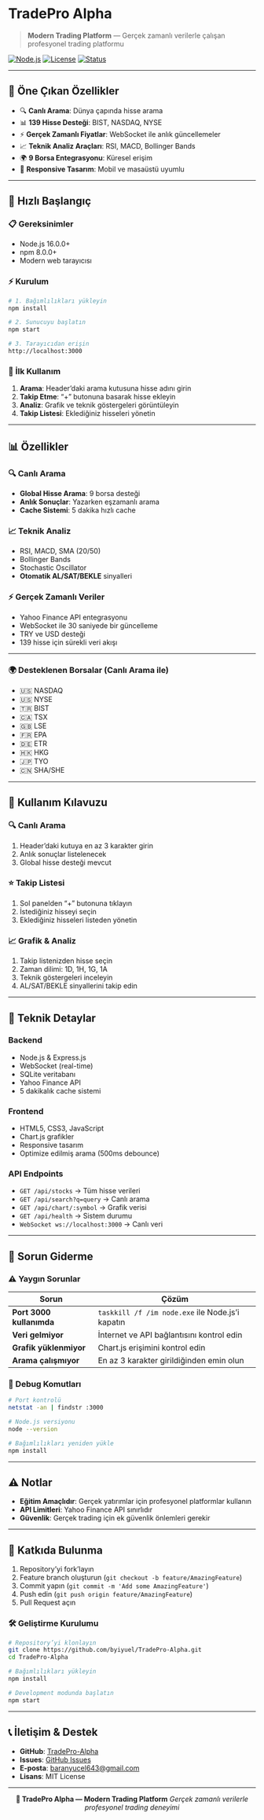 # TradePro Alpha

> **Modern Trading Platform** — Gerçek zamanlı verilerle çalışan profesyonel trading platformu

[![Node.js](https://img.shields.io/badge/Node.js-16.0.0+-green.svg)](https://nodejs.org/)
[![License](https://img.shields.io/badge/License-MIT-blue.svg)](LICENSE)
[![Status](https://img.shields.io/badge/Status-Alpha-orange.svg)](https://github.com/byiyuel/TradePro-Alpha)

---

## 🌟 Öne Çıkan Özellikler

* 🔍 **Canlı Arama**: Dünya çapında hisse arama
* 📊 **139 Hisse Desteği**: BIST, NASDAQ, NYSE
* ⚡ **Gerçek Zamanlı Fiyatlar**: WebSocket ile anlık güncellemeler
* 📈 **Teknik Analiz Araçları**: RSI, MACD, Bollinger Bands
* 🌍 **9 Borsa Entegrasyonu**: Küresel erişim
* 📱 **Responsive Tasarım**: Mobil ve masaüstü uyumlu

---

## 🚀 Hızlı Başlangıç

### 📋 Gereksinimler

* Node.js 16.0.0+
* npm 8.0.0+
* Modern web tarayıcısı

### ⚡ Kurulum

```bash
# 1. Bağımlılıkları yükleyin
npm install

# 2. Sunucuyu başlatın
npm start

# 3. Tarayıcıdan erişin
http://localhost:3000
```

### 🎯 İlk Kullanım

1. **Arama**: Header’daki arama kutusuna hisse adını girin
2. **Takip Etme**: “+” butonuna basarak hisse ekleyin
3. **Analiz**: Grafik ve teknik göstergeleri görüntüleyin
4. **Takip Listesi**: Eklediğiniz hisseleri yönetin

---

## 📊 Özellikler

### 🔍 Canlı Arama

* **Global Hisse Arama**: 9 borsa desteği
* **Anlık Sonuçlar**: Yazarken eşzamanlı arama
* **Cache Sistemi**: 5 dakika hızlı cache

### 📈 Teknik Analiz

* RSI, MACD, SMA (20/50)
* Bollinger Bands
* Stochastic Oscillator
* **Otomatik AL/SAT/BEKLE** sinyalleri

### ⚡ Gerçek Zamanlı Veriler

* Yahoo Finance API entegrasyonu
* WebSocket ile 30 saniyede bir güncelleme
* TRY ve USD desteği
* 139 hisse için sürekli veri akışı

---

### 🌍 Desteklenen Borsalar (Canlı Arama ile)

* 🇺🇸 NASDAQ
* 🇺🇸 NYSE
* 🇹🇷 BIST
* 🇨🇦 TSX
* 🇬🇧 LSE
* 🇫🇷 EPA
* 🇩🇪 ETR
* 🇭🇰 HKG
* 🇯🇵 TYO
* 🇨🇳 SHA/SHE

---

## 🎨 Kullanım Kılavuzu

### 🔍 Canlı Arama

1. Header’daki kutuya en az 3 karakter girin
2. Anlık sonuçlar listelenecek
3. Global hisse desteği mevcut

### ⭐ Takip Listesi

1. Sol panelden “+” butonuna tıklayın
2. İstediğiniz hisseyi seçin
3. Eklediğiniz hisseleri listeden yönetin

### 📈 Grafik & Analiz

1. Takip listenizden hisse seçin
2. Zaman dilimi: 1D, 1H, 1G, 1A
3. Teknik göstergeleri inceleyin
4. AL/SAT/BEKLE sinyallerini takip edin

---

## 🔧 Teknik Detaylar

### Backend

* Node.js & Express.js
* WebSocket (real-time)
* SQLite veritabanı
* Yahoo Finance API
* 5 dakikalık cache sistemi

### Frontend

* HTML5, CSS3, JavaScript
* Chart.js grafikler
* Responsive tasarım
* Optimize edilmiş arama (500ms debounce)

### API Endpoints

* `GET /api/stocks` → Tüm hisse verileri
* `GET /api/search?q=query` → Canlı arama
* `GET /api/chart/:symbol` → Grafik verisi
* `GET /api/health` → Sistem durumu
* `WebSocket ws://localhost:3000` → Canlı veri

---

## 🐛 Sorun Giderme

### ⚠️ Yaygın Sorunlar

| Sorun                    | Çözüm                                            |
| ------------------------ | ------------------------------------------------ |
| **Port 3000 kullanımda** | `taskkill /f /im node.exe` ile Node.js’i kapatın |
| **Veri gelmiyor**        | İnternet ve API bağlantısını kontrol edin        |
| **Grafik yüklenmiyor**   | Chart.js erişimini kontrol edin                  |
| **Arama çalışmıyor**     | En az 3 karakter girildiğinden emin olun         |

### 🔧 Debug Komutları

```bash
# Port kontrolü
netstat -an | findstr :3000

# Node.js versiyonu
node --version

# Bağımlılıkları yeniden yükle
npm install
```

---

## ⚠️ Notlar

* **Eğitim Amaçlıdır**: Gerçek yatırımlar için profesyonel platformlar kullanın
* **API Limitleri**: Yahoo Finance API sınırlıdır
* **Güvenlik**: Gerçek trading için ek güvenlik önlemleri gerekir

---

## 🤝 Katkıda Bulunma

1. Repository’yi fork’layın
2. Feature branch oluşturun (`git checkout -b feature/AmazingFeature`)
3. Commit yapın (`git commit -m 'Add some AmazingFeature'`)
4. Push edin (`git push origin feature/AmazingFeature`)
5. Pull Request açın

### 🛠️ Geliştirme Kurulumu

```bash
# Repository’yi klonlayın
git clone https://github.com/byiyuel/TradePro-Alpha.git
cd TradePro-Alpha

# Bağımlılıkları yükleyin
npm install

# Development modunda başlatın
npm start
```

---

## 📞 İletişim & Destek

* **GitHub**: [TradePro-Alpha](https://github.com/byiyuel/TradePro-Alpha)
* **Issues**: [GitHub Issues](https://github.com/byiyuel/TradePro-Alpha/issues)
* **E-posta**: [baranyucel643@gmail.com](mailto:baranyucel643@gmail.com)
* **Lisans**: MIT License

---

<div align="center">

**🚀 TradePro Alpha — Modern Trading Platform**
*Gerçek zamanlı verilerle profesyonel trading deneyimi*

</div>
